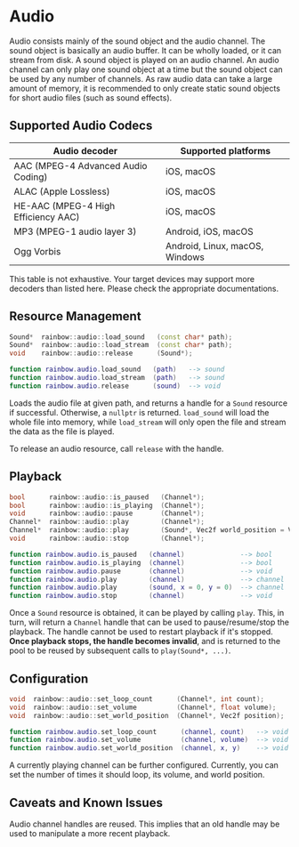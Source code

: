 # Audio

Audio consists mainly of the sound object and the audio channel. The sound
object is basically an audio buffer. It can be wholly loaded, or it can stream
from disk. A sound object is played on an audio channel. An audio channel can
only play one sound object at a time but the sound object can be used by any
number of channels. As raw audio data can take a large amount of memory, it is
recommended to only create static sound objects for short audio files (such as
sound effects).

## Supported Audio Codecs

| Audio decoder                       | Supported platforms            |
|-------------------------------------|--------------------------------|
| AAC (MPEG-4 Advanced Audio Coding)  | iOS, macOS                     |
| ALAC (Apple Lossless)               | iOS, macOS                     |
| HE-AAC (MPEG-4 High Efficiency AAC) | iOS, macOS                     |
| MP3 (MPEG-1 audio layer 3)          | Android, iOS, macOS            |
| Ogg Vorbis                          | Android, Linux, macOS, Windows |

This table is not exhaustive. Your target devices may support more decoders than
listed here. Please check the appropriate documentations.

## Resource Management

```c++
Sound*  rainbow::audio::load_sound   (const char* path);
Sound*  rainbow::audio::load_stream  (const char* path);
void    rainbow::audio::release      (Sound*);
```

```lua
function rainbow.audio.load_sound   (path)   --> sound
function rainbow.audio.load_stream  (path)   --> sound
function rainbow.audio.release      (sound)  --> void
```

Loads the audio file at given path, and returns a handle for a `Sound` resource
if successful. Otherwise, a `nullptr` is returned. `load_sound` will load the
whole file into memory, while `load_stream` will only open the file and stream
the data as the file is played.

To release an audio resource, call `release` with the handle.

## Playback

```c++
bool      rainbow::audio::is_paused   (Channel*);
bool      rainbow::audio::is_playing  (Channel*);
void      rainbow::audio::pause       (Channel*);
Channel*  rainbow::audio::play        (Channel*);
Channel*  rainbow::audio::play        (Sound*, Vec2f world_position = Vec2f::Zero);
void      rainbow::audio::stop        (Channel*);
```

```lua
function rainbow.audio.is_paused   (channel)              --> bool
function rainbow.audio.is_playing  (channel)              --> bool
function rainbow.audio.pause       (channel)              --> void
function rainbow.audio.play        (channel)              --> channel
function rainbow.audio.play        (sound, x = 0, y = 0)  --> channel
function rainbow.audio.stop        (channel)              --> void
```

Once a `Sound` resource is obtained, it can be played by calling `play`. This,
in turn, will return a `Channel` handle that can be used to pause/resume/stop
the playback. The handle cannot be used to restart playback if it's stopped.
**Once playback stops, the handle becomes invalid**, and is returned to the pool
to be reused by subsequent calls to `play(Sound*, ...)`.

## Configuration

```c++
void  rainbow::audio::set_loop_count      (Channel*, int count);
void  rainbow::audio::set_volume          (Channel*, float volume);
void  rainbow::audio::set_world_position  (Channel*, Vec2f position);
```

```lua
function rainbow.audio.set_loop_count      (channel, count)   --> void
function rainbow.audio.set_volume          (channel, volume)  --> void
function rainbow.audio.set_world_position  (channel, x, y)    --> void
```

A currently playing channel can be further configured. Currently, you can set
the number of times it should loop, its volume, and world position.

## Caveats and Known Issues

Audio channel handles are reused. This implies that an old handle may be used to
manipulate a more recent playback.
